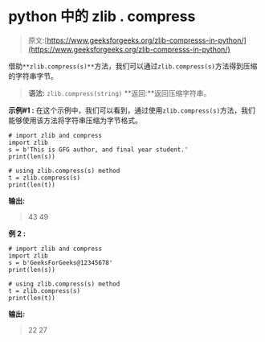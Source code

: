# python 中的 zlib . compress

> 原文:[https://www.geeksforgeeks.org/zlib-compresss-in-python/](https://www.geeksforgeeks.org/zlib-compresss-in-python/)

借助`**zlib.compress(s)**`方法，我们可以通过`zlib.compress(s)`方法得到压缩的字符串字节。

> **语法:** `zlib.compress(string)`
> **返回:**返回压缩字符串。

**示例#1 :**
在这个示例中，我们可以看到，通过使用`zlib.compress(s)`方法，我们能够使用该方法将字符串压缩为字节格式。

```
# import zlib and compress
import zlib
s = b'This is GFG author, and final year student.'
print(len(s))

# using zlib.compress(s) method
t = zlib.compress(s)
print(len(t))
```

**输出:**

> 43
> 49

**例 2 :**

```
# import zlib and compress
import zlib
s = b'GeeksForGeeks@12345678'
print(len(s))

# using zlib.compress(s) method
t = zlib.compress(s)
print(len(t))
```

**输出:**

> 22
> 27